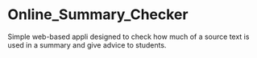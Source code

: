 # Online_Summary_Checker
Simple web-based appli designed to check how much of a source text is used in a summary and give advice to students.
